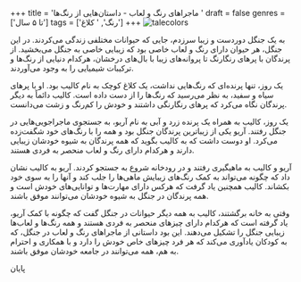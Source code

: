 +++
title = 'ماجراهای رنگ و لعاب - داستان‌هایی از رنگ‌ها '
draft = false
genres = ['تا ۵ سال']
tags = ['رنگ', ' کلاغ']
+++
![talecolors](/134.talesColors.jpg)

به یک جنگل دوردست و زیبا سرزدم، جایی که حیوانات مختلفی زندگی می‌کردند. در این جنگل، هر حیوان دارای رنگ و لعاب خاصی بود که زیبایی خاصی به جنگل می‌بخشید. از پرندگان با پرهای رنگارنگ تا پروانه‌های زیبا با بال‌های درخشان، هرکدام دنیایی از رنگ‌ها و ترکیبات شیمیایی را به وجود می‌آوردند.

یک روز، تنها پرنده‌ای که رنگ‌هایی نداشت، یک کلاغ کوچک به نام کالیب بود. او با پرهای سیاه و سفید، به نظر می‌رسید که رنگ‌ها را از دست داده است. کالیب دائماً به دیگر پرندگان نگاه می‌کرد که پرهای رنگارنگی داشتند و خودش را کم‌رنگ و زشت می‌دانست.

یک روز، کالیب به همراه یک پرنده زرد و آبی به نام آریو، به جستجوی ماجراجویی‌هایی در جنگل رفتند. آریو یکی از زیباترین پرندگان جنگل بود و همه را با رنگ‌های خود شگفت‌زده می‌کرد. او دوست داشت که به کالیب بگوید که همه پرندگان به شیوه خودشان زیبایی دارند و هرکدام دارای رنگ و لعاب منحصر به فردی هستند.

آریو و کالیب به ماهیگیری رفتند و در رودخانه شروع به جستجو کردند. آریو به کالیب نشان داد که چگونه می‌تواند به کمک رنگ‌های زیبایش ماهی‌ها را جلب کند و آنها را به سوی خود بکشاند. کالیب همچنین یاد گرفت که هرکس دارای مهارت‌ها و توانایی‌های خودش است و همه پرندگان در جنگل به شیوه خودشان می‌توانند موفق باشند.

وقتی به خانه برگشتند، کالیب به همه دیگر حیوانات در جنگل گفت که چگونه با کمک آریو، یاد گرفته است که هرکدام دارای چیزهای منحصر به فردی هستند و همه رنگ‌ها و لعاب‌ها زیبایی جنگل را تشکیل می‌دهند. این بود داستانی از ماجراهای رنگ و لعاب در جنگل، که به کودکان یادآوری می‌کند که هر فرد چیزهای خاص خودش را دارد و با همکاری و احترام به هم، همه می‌توانند در جامعه خودشان موفق باشند.

پایان